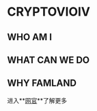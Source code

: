 # CRYPTOVIOIV

## WHO AM I





## WHAT CAN WE DO





## WHY FAMLAND
进入**[网官](https://www.famland.world/)**了解更多


